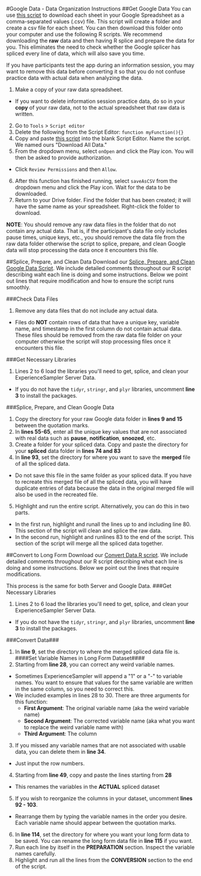 #Google Data - Data Organization Instructions
##Get Google Data
You can use [this script](https://gist.github.com/mderazon/9655893) to download each sheet in your Google Spreadsheet as a comma-separated values (.csv) file. This script will create a folder and create a csv file for each sheet. You can then download this folder onto your computer and use the following R scripts. We recommend downloading the **raw** data and then having R splice and prepare the data for you. This eliminates the need to check whether the Google splicer has spliced every line of data, which will also save you time. 

If you have participants test the app during an information session, you may want to remove this data before converting it so that you do not confuse practice data with actual data when analyzing the data. 

1. Make a copy of your raw data spreadsheet.
  * If you want to delete information session practice data, do so in your **copy** of your raw data, not to the actual spreadsheet that raw data is written. 
2. Go to `Tools` > `Script editor`
3. Delete the following from the Script Editor: `function myFunction(){}`
4. Copy and paste [this script](https://gist.github.com/mderazon/9655893) into the blank Script Editor. Name the script. We named ours "Download All Data."
5. From the dropdown menu, select `onOpen` and click the Play icon. You will then be asked to provide authorization. 
  * Click `Review Permissions` and then `Allow`.
6. After this function has finished running, select `saveAsCSV` from the dropdown menu and click the Play icon. Wait for the data to be downloaded. 
7. Return to your Drive folder. Find the folder that has been created; it will have the same name as your spreadsheet. Right-click the folder to download. 

**NOTE**: You should remove any raw data files in the folder that do not contain any actual data. That is, if the participant's data file only includes pause times, unique keys, etc., you should remove the data file from the raw data folder otherwise the script to splice, prepare, and clean Google data will stop processing the data once it encounters this file. 

##Splice, Prepare, and Clean Data
Download our [Splice, Prepare, and Clean Google Data Script](https://github.com/sabrinathai/ExperienceSampler/blob/master/Data-Organization-R-Option/Splice%2C%20Prepare%2C%20and%20Clean%20Google%20Data.R). We include detailed comments throughout our R script describing waht each line is doing and some instructions. Below we point out lines that require modification and how to ensure the script runs smoothly. 

###Check Data Files

1. Remove any data files that do not include any actual data. 
 * Files do **NOT** contain rows of data that have a unique key, variable name, and timestamp in the first column do not contain actual data. These files should be removed from the raw data file folder on your computer otherwise the script will stop processing files once it encounters this file. 

###Get Necessary Libraries

1. Lines 2 to 6 load the libraries you'll need to get, splice, and clean your ExperienceSampler Server Data.
  * If you do not have the `tidyr`, `stringr`, and `plyr` libraries, uncomment **line 3** to install the packages. 

###Splice, Prepare, and Clean Google Data

1. Copy the directory for your raw Google data folder in **lines 9 and 15** between the quotation marks. 
2. In **lines 55-65**, enter all the unique key values that are not associated with real data such as **pause**, **notification**, **snoozed**, etc. 
3. Create a folder for your spliced data. Copy and paste the directory for your **spliced** data folder in **lines 74 and 83**
4. In **line 93**, set the directory for where you want to save the **merged** file of all the spliced data. 
 * Do not save this file in the same folder as your spliced data. If you have to recreate this merged file of all the spliced data, you will have duplicate entries of data because the data in the original merged file will also be used in the recreated file. 
5. Highlight and run the entire script. Alternatively, you can do this in two parts. 
 * In the first run, highlight and runall the lines up to and including line 80. This section of the script will clean and splice the raw data. 
 * In the second run, highlight and runlines 83 to the end of the script. This section of the script will merge all the spliced data together. 

##Convert to Long Form
Download our [Convert Data.R script](https://github.com/sabrinathai/ExperienceSampler/edit/master/Data-Organization-R-Option/Convert%20Data.R). We include detailed comments throughout our R script describing what each line is doing and some instructions. Below we point out the lines that require modifications.

This process is the same for both Server and Google Data. 
###Get Necessary Libraries
1. Lines 2 to 6 load the libraries you'll need to get, splice, and clean your ExperienceSampler Server Data.
  * If you do not have the `tidyr`, `stringr`, and `plyr` libraries, uncomment **line 3** to install the packages. 

###Convert Data###
1. In **line 9**, set the directory to where the merged spliced data file is. 
####Set Variable Names in Long Form Dataset####
2. Starting from **line 28**, you can correct any weird variable names.
 * Sometimes ExperienceSampler will append a "1" or a "-" to variable names. You want to ensure that values for the same variable are 
 written in the same column, so you need to correct this. 
 * We included examples in lines 28 to 30. There are three arguments for this function:
   * **First Argument**: The original variable name (aka the weird variable name)
    * **Second Argument**: The corrected variable name (aka what you want to replace the weird variable name with)
    * **Third Argument**: The column
3. If you missed any variable names that are not associated with usable data, you can delete them in **line 34**. 
 * Just input the row numbers.
4. Starting from **line 49**, copy and paste the lines starting from **28**
 * This renames the variables in the **ACTUAL** spliced dataset
5. If you wish to reorganize the columns in your dataset, uncomment **lines 92 - 103**.
 * Rearrange them by typing the variable names in the order you desire. Each variable name should appear between the quotation marks. 
6. In **line 114**, set the directory for where you want your long form data to be saved. You can rename the long form data file in **line 115** if you want. 
7. Run each line by itself in the **PREPARATION** section. Inspect the variable names carefully. 
8. Highlight and run all the lines from the **CONVERSION** section to the end of the script. 
